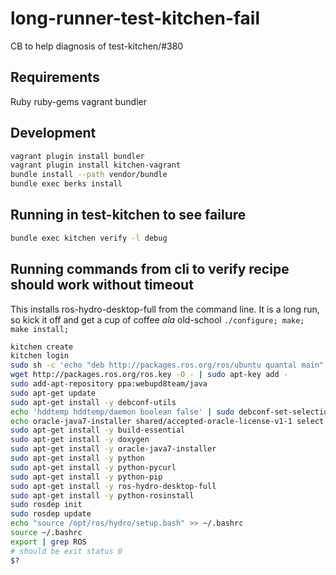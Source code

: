 long-runner-test-kitchen-fail
=============================

CB to help diagnosis of test-kitchen/#380


Requirements
------------
Ruby
ruby-gems
vagrant
bundler

Development
-----------

```bash
vagrant plugin install bundler
vagrant plugin install kitchen-vagrant
bundle install --path vendor/bundle
bundle exec berks install
```

Running in test-kitchen to see failure
----------------------

```bash
bundle exec kitchen verify -l debug
```

Running commands from cli to verify recipe should work without timeout
----------------------------------------------------------------------

This installs ros-hydro-desktop-full from the command line. It is a long run, so kick it off and get a cup of coffee *ala* old-school `./configure; make; make install;`

```bash
kitchen create
kitchen login
sudo sh -c 'echo "deb http://packages.ros.org/ros/ubuntu quantal main" > /etc/apt/sources.list.d/ros-latest.list'
wget http://packages.ros.org/ros.key -O - | sudo apt-key add -
sudo add-apt-repository ppa:webupd8team/java
sudo apt-get update
sudo apt-get install -y debconf-utils
echo 'hddtemp hddtemp/daemon boolean false' | sudo debconf-set-selections
echo oracle-java7-installer shared/accepted-oracle-license-v1-1 select true | sudo /usr/bin/debconf-set-selections
sudo apt-get install -y build-essential
sudo apt-get install -y doxygen
sudo apt-get install -y oracle-java7-installer
sudo apt-get install -y python
sudo apt-get install -y python-pycurl
sudo apt-get install -y python-pip
sudo apt-get install -y ros-hydro-desktop-full
sudo apt-get install -y python-rosinstall
sudo rosdep init
sudo rosdep update
echo "source /opt/ros/hydro/setup.bash" >> ~/.bashrc
source ~/.bashrc
export | grep ROS
# should be exit status 0
$? 
```

